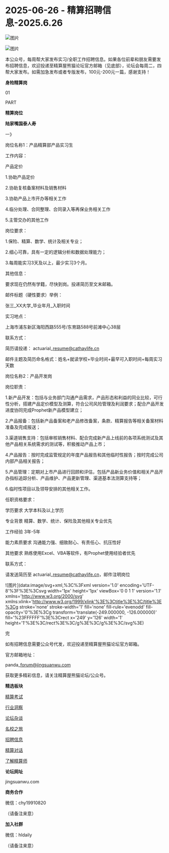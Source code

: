 # 2025-06-26 - 精算招聘信息-2025.6.26

![图片](https://mmbiz.qpic.cn/mmbiz_jpg/PVTr5cqOmdsiaicIRGthO3IhpdkibrFUWVU1xAtP9ZY24c0vAhCVJo55thjfrfia19NvibyVvich2UW9I8vGCty5LxNw/640?wx_fmt=jpeg&tp=webp&wxfrom=5&wx_lazy=1)

![图片](https://mmbiz.qpic.cn/mmbiz_png/7QRTvkK2qC63c02mKcsfAaJ8sNcicTvg22UkHHibvKiasFS9FS6E4FeV0Dibe7as7h4tm8p7EfNfI06adlGbL2icYjw/640?wx_fmt=png&tp=webp&wxfrom=5&wx_lazy=1)

本公众号，每周帮大家发布实习/全职工作招聘信息。如果各位前辈和朋友需要发布招聘信息，欢迎投递至精算屋熊猫论坛官方邮箱（见底部），论坛会每周二，四帮大家发布。如需加急发布或者专版发布，100元-200元一篇，感谢支持！

**身险精算岗**

01

PART

**精算岗位**

****陆家嘴国泰人寿****

一》

岗位名称1：产品精算部产品实习生

工作内容：

产品定价

1.协助产品定价

2.协助复核备案材料及销售材料

3.协助产品上市开办等相关工作

4.临分处理、合同整理、合同录入等再保业务相关工作

5.主管交办的其他工作

岗位要求：

1.保险、精算、数学、统计及相关专业；

2.细心可靠，具有一定的逻辑分析和数据处理能力；

3.每周能实习3天及以上，最少实习3个月。

其他信息：

要求现在仍然有学籍，尽快到岗。投递简历至文末邮箱。

邮件标题（硬性要求）举例：

张三\_XX大学\_毕业年月\_入职时间

实习地点：

上海市浦东新区海阳西路555号/东育路588号前滩中心38层

联系方式：

简历请投递： actuarial\_resume@cathaylife.cn

邮件主题及简历命名格式：姓名+就读学校+毕业时间+最早可入职时间+每周实习天数

岗位名称2：产品开发岗

岗位职责：

1.新产品开发：包括与业务部门沟通产品需求，产品形态和利益的同业比较，可行性分析，搭建产品定价模型及测算，符合公司风险管理及利润要求；配合产品开发进度协同完成Prophet新产品模型建立；

2.产品报备：包括新产品备案和老产品修改备案，条款、精算报告等相关备案材料准备及完成报送；

3.渠道销售支持：包括审核销售材料、配合完成新产品上线前的各项系统测试及其他产品相关系统需求的测试等，积极推动产品上市；

4.产品报告：按时完成监管规定的年度产品报告和其他临时性报告；按时完成公司内部产品相关报告；

5.产品管理：定期对上市产品进行回顾和评估，包括产品新业务价值和相关产品开办指标追踪分析、产品维护、产品更新管理、渠道基本法测算支持等；

6.临时性项目以及领导安排的其他相关工作。

任职资格要求：

学历要求 大学本科及以上学历

专业背景 精算、数学、统计、保险及其他相关专业优先

工作经验 3年-5年

能力素质要求 沟通能力强、细致耐心、有责任心、抗压性好

其他要求 熟练使用Excel、VBA等软件，有Prophet使用经验者优先

联系方式：

请发送简历至 actuarial\_resume@cathaylife.cn，邮件注明岗位

![图片](data:image/svg+xml,%3C%3Fxml version='1.0' encoding='UTF-8'%3F%3E%3Csvg width='1px' height='1px' viewBox='0 0 1 1' version='1.1' xmlns='http://www.w3.org/2000/svg' xmlns:xlink='http://www.w3.org/1999/xlink'%3E%3Ctitle%3E%3C/title%3E%3Cg stroke='none' stroke-width='1' fill='none' fill-rule='evenodd' fill-opacity='0'%3E%3Cg transform='translate(-249.000000, -126.000000)' fill='%23FFFFFF'%3E%3Crect x='249' y='126' width='1' height='1'%3E%3C/rect%3E%3C/g%3E%3C/g%3E%3C/svg%3E)

完

如有招聘信息需要公众号代发，欢迎投递至精算屋熊猫论坛官方邮箱。

官方邮箱地址：

panda\_forum@jingsuanwu.com

获取更多精彩信息，请关注精算屋熊猫论坛/公众号。

**精选板块**

[精算考试](https://mp.weixin.qq.com/mp/appmsgalbum?__biz=Mzg5NzkwMTMzMA==&action=getalbum&album_id=2804960172988448769#wechat_redirect)

[行业洞察](https://mp.weixin.qq.com/mp/appmsgalbum?__biz=Mzg5NzkwMTMzMA==&action=getalbum&album_id=2804965799378829313#wechat_redirect)

[论坛杂谈](https://mp.weixin.qq.com/mp/appmsgalbum?__biz=Mzg5NzkwMTMzMA==&action=getalbum&album_id=2804979947286315009#wechat_redirect)

[名校之旅](https://mp.weixin.qq.com/mp/appmsgalbum?__biz=Mzg5NzkwMTMzMA==&action=getalbum&album_id=2804975288236654595#wechat_redirect)

[招聘信息](https://mp.weixin.qq.com/mp/appmsgalbum?__biz=Mzg5NzkwMTMzMA==&action=getalbum&album_id=2809916434738069507#wechat_redirect)

[精算对话](https://mp.weixin.qq.com/mp/appmsgalbum?__biz=Mzg5NzkwMTMzMA==&action=getalbum&album_id=3028246288796221446#wechat_redirect)

[了解精算师](https://mp.weixin.qq.com/mp/appmsgalbum?__biz=Mzg5NzkwMTMzMA==&action=getalbum&album_id=2804971247444180995#wechat_redirect)

**论坛网址**

jingsuanwu.com

**商务合作**

微信：chy19910820

（请备注来意）

**加入社群**

微信：hldaily

（请备注来意）